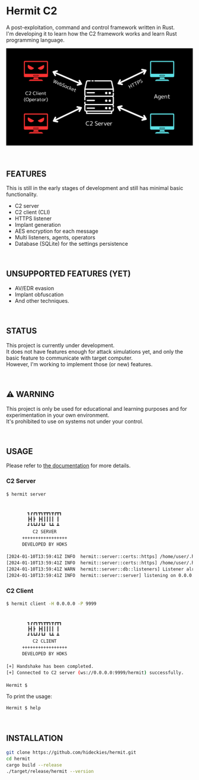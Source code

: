 # Hermit C2

A post-exploitation, command and control framework written in Rust.  
I'm developing it to learn how the C2 framework works and learn Rust programming language.

![diagram](assets/diagram.png)

<br />

## FEATURES

This is still in the early stages of development and still has minimal basic functionality.

- C2 server
- C2 client (CLI)
- HTTPS listener
- Implant generation
- AES encryption for each message
- Multi listeners, agents, operators
- Database (SQLite) for the settings persistence

<br />

## UNSUPPORTED FEATURES (YET)

- AV/EDR evasion
- Implant obfuscation
- And other techniques.

<br />

## STATUS

This project is currently under development.  
It does not have features enough for attack simulations yet, and only the basic feature to communicate with target computer.  
However, I'm working to implement those (or new) features.

<br />

## :warning: WARNING

This project is only be used for educational and learning purposes and for experimentation in your own environment.  
It's prohibited to use on systems not under your control.

<br />

## USAGE

<!-- Plese refer to [https://hermit.hdks.org/](the docs) for more details. -->
Please refer to [the documentation](/docs) for more details.

### C2 Server

```sh
$ hermit server


        ┓┏┏┓┳┓┳┳┓┳┏┳┓
        ┣┫┣ ┣┫┃┃┃┃ ┃
        ┛┗┗┛┛┗┛ ┗┻ ┻
          C2 SERVER
      +++++++++++++++++
      DEVELOPED BY HDKS

[2024-01-10T13:59:41Z INFO  hermit::server::certs::https] /home/user/.hermit/server/listeners/listener_3943635548/certs/cert.pem created successfully.
[2024-01-10T13:59:41Z INFO  hermit::server::certs::https] /home/user/.hermit/server/listeners/listener_3943635548/certs/key.pem created successfully.
[2024-01-10T13:59:41Z WARN  hermit::server::db::listeners] Listener already exists in database.
[2024-01-10T13:59:41Z INFO  hermit::server::server] listening on 0.0.0.0:9999
```

### C2 Client

```sh
$ hermit client -H 0.0.0.0 -P 9999


        ┓┏┏┓┳┓┳┳┓┳┏┳┓
        ┣┫┣ ┣┫┃┃┃┃ ┃
        ┛┗┗┛┛┗┛ ┗┻ ┻
          C2 CLIENT
      +++++++++++++++++
      DEVELOPED BY HDKS

[+] Handshake has been completed.
[+] Connected to C2 server (ws://0.0.0.0:9999/hermit) successfully.

Hermit $
```

To print the usage:

```sh
Hermit $ help
```

<br />

## INSTALLATION

```sh
git clone https://github.com/hideckies/hermit.git
cd hermit
cargo build --release
./target/release/hermit --version
```